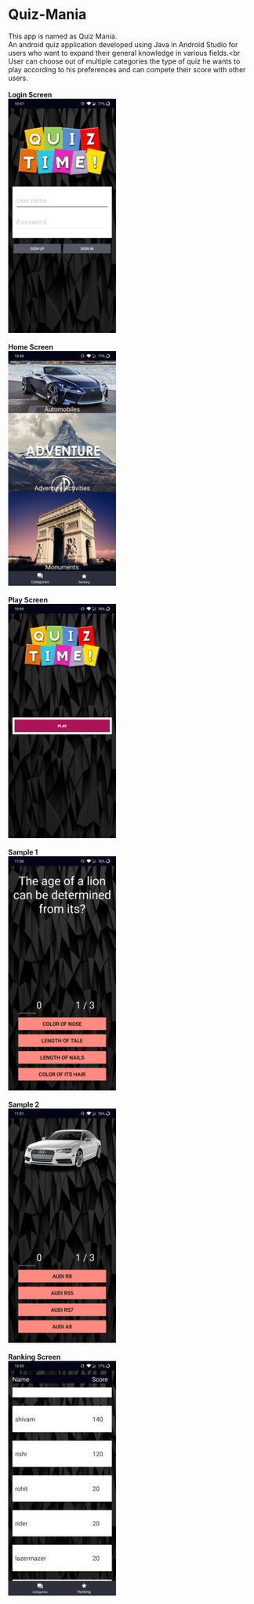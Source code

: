 # Quiz-Mania
This app is named as Quiz Mania.<br>
An android quiz application developed using Java in Android Studio for users who want to expand their general knowledge in various fields.<br
User can choose out of multiple categories the type of quiz he wants to play according to his preferences and can compete their score with other users.<br><br>
<b>Login Screen</b><br>
<img src="Screenshots/Screenshot_login.PNG" width=220><br><br>
<b>Home Screen</b><br>
<img src="Screenshots/Screenshot_home.PNG" width=220><br><br>
<b>Play Screen</b><br>
<img src="Screenshots/Screenshot_play.PNG" width=220><br><br>
<b>Sample 1</b><br>
<img src="Screenshots/Screenshot_quiz1.PNG" width=220><br><br>
<b>Sample 2</br>
<img src="Screenshots/Screenshot_quiz2.PNG" width=220><br><br>
<b>Ranking Screen</b><br>
<img src="Screenshots/Screenshot_scoresheet.PNG" width=220>
